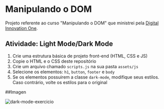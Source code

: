 # Manipulando o DOM

Projeto referente ao curso "Manipulando o DOM" que ministrei pela [Digital Innovation One](https://digitalinnovation.one/).

## Atividade: Light Mode/Dark Mode

1. Crie uma estrutura básica de projeto front-end (HTML, CSS e JS)
2. Copie o HTML e o CSS deste repositório
3. Crie um arquivo chamado `scripts.js` na sua pasta `assets/js`
4. Selecione os elementos: `h1`, `button`, `footer` e `body`
5. Se os elementos possuirem a classe `dark-mode`, modifique seus estilos. Caso contrário, volte os estilos para o original


##Imagen


![dark-mode-exercicio](https://user-images.githubusercontent.com/105667364/174660267-0f95b0d8-5cb4-4a3d-8ad1-b95c334747f7.gif)
